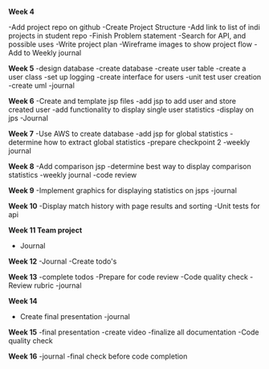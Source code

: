 **Week 4**

-Add project repo on github 
-Create Project Structure
-Add link to list of indi projects in student repo
-Finish Problem statement
-Search for API, and possible uses
-Write project plan
-Wireframe images to show project flow
-Add to Weekly journal

**Week 5**
-design database
-create database
-create user table
-create a user class
-set up logging
-create interface for users
-unit test user creation
-create uml
-journal

**Week 6**
-Create and template jsp files
-add jsp to add user and store created user
-add functionality to display single user statistics
-display on jps
-Journal

**Week 7**
-Use AWS to create database
-add jsp for global statistics
-determine how to extract global statistics
-prepare checkpoint 2
-weekly journal


**Week 8**
-Add comparison jsp
-determine best way to display comparison statistics
-weekly journal
-code review

**Week 9**
-Implement graphics for displaying statistics on jsps
-journal

**Week 10**
-Display match history with page results and sorting 
-Unit tests for api 

**Week 11 Team project**
- Journal 

**Week 12**
-Journal
-Create todo's

**Week 13**
-complete todos
-Prepare for code review
-Code quality check
-Review rubric
-journal

**Week 14**
- Create final presentation
-journal

**Week 15**
-final presentation
-create video
-finalize all documentation
-Code quality check

**Week 16**
-journal
-final check before code completion
